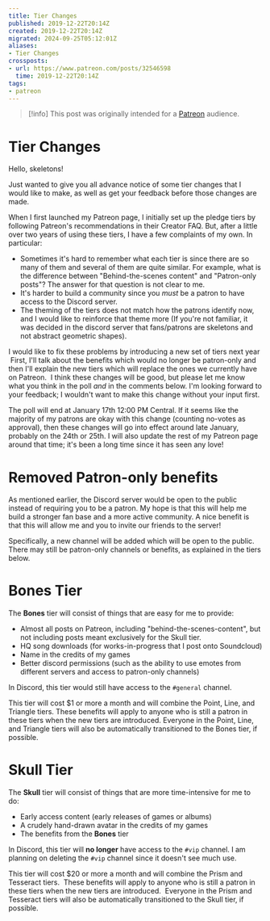 ```yaml
---
title: Tier Changes
published: 2019-12-22T20:14Z
created: 2019-12-22T20:14Z
migrated: 2024-09-25T05:12:01Z
aliases:
- Tier Changes
crossposts:
- url: https://www.patreon.com/posts/32546598
  time: 2019-12-22T20:14Z
tags:
- patreon
---
```


> [!info]
> This post was originally intended for a [Patreon](../tags/patreon.md) audience.

# Tier Changes

Hello, skeletons!

Just wanted to give you all advance notice of some tier changes that I would like to make, as well as get your feedback before those changes are made.

When I first launched my Patreon page, I initially set up the pledge tiers by following Patreon's recommendations in their Creator FAQ. But, after a little over two years of using these tiers, I have a few complaints of my own. In particular:

- Sometimes it's hard to remember what each tier is since there are so many of them and several of them are quite similar. For example, what is the difference between "Behind-the-scenes content" and "Patron-only posts"? The answer for that question is not clear to me.
- It's harder to build a community since you _must_ be a patron to have access to the Discord server.
- The theming of the tiers does not match how the patrons identify now, and I would like to reinforce that theme more (If you're not familiar, it was decided in the discord server that fans/patrons are skeletons and not abstract geometric shapes).

I would like to fix these problems by introducing a new set of tiers next year  First, I'll talk about the benefits which would no longer be patron-only and then I'll explain the new tiers which will replace the ones we currently have on Patreon.  I think these changes will be good, but please let me know what you think in the poll _and_ in the comments below. I'm looking forward to your feedback; I wouldn't want to make this change without your input first.

The poll will end at January 17th 12:00 PM Central. If it seems like the majority of my patrons are okay with this change (counting no-votes as approval), then these changes will go into effect around late January, probably on the 24th or 25th. I will also update the rest of my Patreon page around that time; it's been a long time since it has seen any love!

# Removed Patron-only benefits

As mentioned earlier, the Discord server would be open to the public instead of requiring you to be a patron. My hope is that this will help me build a stronger fan base and a more active community. A nice benefit is that this will allow me and you to invite our friends to the server!

Specifically, a new channel will be added which will be open to the public. There may still be patron-only channels or benefits, as explained in the tiers below.

# Bones Tier

The **Bones** tier will consist of things that are easy for me to provide:

- Almost all posts on Patreon, including "behind-the-scenes-content", but not including posts meant exclusively for the Skull tier.
- HQ song downloads (for works-in-progress that I post onto Soundcloud)
- Name in the credits of my games
- Better discord permissions (such as the ability to use emotes from different servers and access to patron-only channels)

In Discord, this tier would still have access to the `#general` channel.

This tier will cost $1 or more a month and will combine the Point, Line, and Triangle tiers. These benefits will apply to anyone who is still a patron in these tiers when the new tiers are introduced. Everyone in the Point, Line, and Triangle tiers will also be automatically transitioned to the Bones tier, if possible.

# Skull Tier

The **Skull** tier will consist of things that are more time-intensive for me to do:

- Early access content (early releases of games or albums)
- A crudely hand-drawn avatar in the credits of my games
- The benefits from the **Bones** tier

In Discord, this tier will **no longer** have access to the `#vip` channel. I am planning on deleting the `#vip` channel since it doesn't see much use.

This tier will cost $20 or more a month and will combine the Prism and Tesseract tiers.  These benefits will apply to anyone who is still a patron in these tiers when the new tiers are introduced.  Everyone in the Prism and Tesseract tiers will also be automatically transitioned to the Skull tier, if possible.

